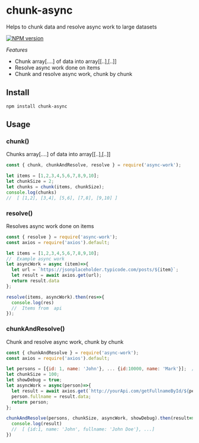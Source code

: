# chunk-async
Helps to chunk data and resolve async work to large datasets

[![NPM version](https://img.shields.io/npm/v/chunk-async.svg)](https://www.npmjs.com/package/chunk-async)

*Features*
- Chunk array[....] of data into array[[..]‚[..]]
- Resolve async work done on items
- Chunk and resolve async work, chunk by chunk

## Install

    npm install chunk-async

## Usage
### chunk()
Chunks array[....] of data into array[[..]‚[..]]
```js
const { chunk, chunkAndResolve, resolve } = require('async-work');

let items = [1,2,3,4,5,6,7,8,9,10];
let chunkSize = 2;
let chunks = chunk(items, chunkSize);
console.log(chunks)
//  [ [1,2], [3,4], [5,6], [7,8], [9,10] ]

```

### resolve()
Resolves async work done on items
```js
const { resolve } = require('async-work');
const axios = require('axios').default;

let items = [1,2,3,4,5,6,7,8,9,10];
//  Example async work
let asyncWork = async (item)=>{
  let url = `https://jsonplaceholder.typicode.com/posts/${item}`;
  let result = await axios.get(url);
  return result.data
};

resolve(items, asyncWork).then(res=>{
  console.log(res)
  //  Items from  api
});
```


### chunkAndResolve()
Chunk and resolve async work, chunk by chunk
```js
const { chunkAndResolve } = require('async-work');
const axios = require('axios').default;

let persons = [{id: 1, name: 'John'}, ... {id:10000, name: 'Mark'}];  //  Large dataset
let chunkSize = 100;
let showDebug = true;
let asyncWork = async(person)=>{
  let result = await axios.get(`http://yourApi.com/getFullnameById/${person.id}`);
  person.fullname = result.data;
  return person;
};

chunkAndResolve(persons, chunkSize, asyncWork, showDebug).then(result=>{
  console.log(result)
  //  [ {id:1, name: 'John', fullname: 'John Doe'}, ...]
})

```

